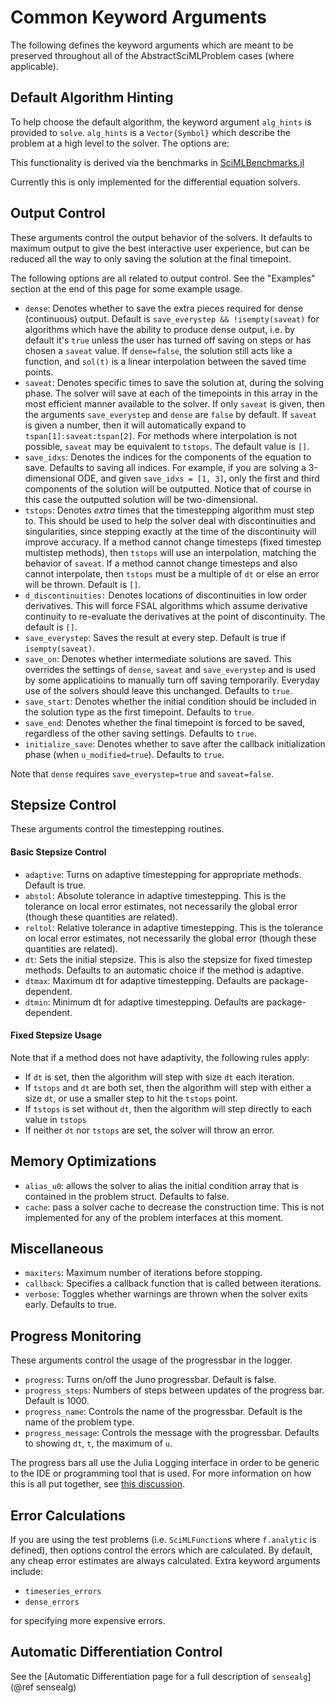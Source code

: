# Common Keyword Arguments

The following defines the keyword arguments which are meant to be preserved
throughout all of the AbstractSciMLProblem cases (where applicable).

## Default Algorithm Hinting

To help choose the default algorithm, the keyword argument `alg_hints` is
provided to `solve`. `alg_hints` is a `Vector{Symbol}` which describe the
problem at a high level to the solver. The options are:

This functionality is derived via the benchmarks in
[SciMLBenchmarks.jl](https://docs.sciml.ai/SciMLBenchmarksOutput/stable/)

Currently this is only implemented for the differential equation solvers.

## Output Control

These arguments control the output behavior of the solvers. It defaults to maximum
output to give the best interactive user experience, but can be reduced all the
way to only saving the solution at the final timepoint.

The following options are all related to output control. See the "Examples"
section at the end of this page for some example usage.

* `dense`: Denotes whether to save the extra pieces required for dense (continuous)
  output. Default is `save_everystep && !isempty(saveat)` for algorithms which have
  the ability to produce dense output, i.e. by default it's `true` unless the user
  has turned off saving on steps or has chosen a `saveat` value. If `dense=false`,
  the solution still acts like a function, and `sol(t)` is a linear interpolation
  between the saved time points.
* `saveat`: Denotes specific times to save the solution at, during the solving
  phase. The solver will save at each of the timepoints in this array in the
  most efficient manner available to the solver. If only `saveat` is given, then
  the arguments `save_everystep` and `dense` are `false` by default.
  If `saveat` is given a number, then it will automatically expand to
  `tspan[1]:saveat:tspan[2]`. For methods where interpolation is not possible,
  `saveat` may be equivalent to `tstops`. The default value is `[]`.
* `save_idxs`: Denotes the indices for the components of the equation to save.
  Defaults to saving all indices. For example, if you are solving a 3-dimensional ODE,
  and given `save_idxs = [1, 3]`, only the first and third components of the
  solution will be outputted.
  Notice that of course in this case the outputted solution will be two-dimensional.
* `tstops`: Denotes *extra* times that the timestepping algorithm must step to.
  This should be used to help the solver deal with discontinuities and
  singularities, since stepping exactly at the time of the discontinuity will
  improve accuracy. If a method cannot change timesteps (fixed timestep
  multistep methods), then `tstops` will use an interpolation,
  matching the behavior of `saveat`. If a method cannot change timesteps and
  also cannot interpolate, then `tstops` must be a multiple of `dt` or else an
  error will be thrown. Default is `[]`.
* `d_discontinuities:` Denotes locations of discontinuities in low order derivatives.
  This will force FSAL algorithms which assume derivative continuity to re-evaluate
  the derivatives at the point of discontinuity. The default is `[]`.
* `save_everystep`: Saves the result at every step.
  Default is true if `isempty(saveat)`.
* `save_on`: Denotes whether intermediate solutions are saved. This overrides the
  settings of `dense`, `saveat` and `save_everystep` and is used by some applicatioins
  to manually turn off saving temporarily. Everyday use of the solvers should leave
  this unchanged. Defaults to `true`.
* `save_start`: Denotes whether the initial condition should be included in
  the solution type as the first timepoint. Defaults to `true`.
* `save_end`: Denotes whether the final timepoint is forced to be saved,
  regardless of the other saving settings. Defaults to `true`.
* `initialize_save`: Denotes whether to save after the callback initialization
  phase (when `u_modified=true`). Defaults to `true`.

Note that `dense` requires `save_everystep=true` and `saveat=false`.

## Stepsize Control

These arguments control the timestepping routines.

#### Basic Stepsize Control

* `adaptive`: Turns on adaptive timestepping for appropriate methods. Default
  is true.
* `abstol`: Absolute tolerance in adaptive timestepping. This is the tolerance
  on local error estimates, not necessarily the global error (though these quantities
  are related).
* `reltol`: Relative tolerance in adaptive timestepping.  This is the tolerance
  on local error estimates, not necessarily the global error (though these quantities
  are related).
* `dt`: Sets the initial stepsize. This is also the stepsize for fixed
  timestep methods. Defaults to an automatic choice if the method is adaptive.
* `dtmax`: Maximum dt for adaptive timestepping. Defaults are
  package-dependent.
* `dtmin`: Minimum dt for adaptive timestepping. Defaults are
  package-dependent.

#### Fixed Stepsize Usage

Note that if a method does not have adaptivity, the following rules apply:

* If `dt` is set, then the algorithm will step with size `dt` each iteration.
* If `tstops` and `dt` are both set, then the algorithm will step with either a
  size `dt`, or use a smaller step to hit the `tstops` point.
* If `tstops` is set without `dt`, then the algorithm will step directly to
  each value in `tstops`
* If neither `dt` nor `tstops` are set, the solver will throw an error.

## Memory Optimizations

* `alias_u0`: allows the solver to alias the initial condition array that is contained
  in the problem struct. Defaults to false.
* `cache`: pass a solver cache to decrease the construction time. This is not implemented
  for any of the problem interfaces at this moment.

## Miscellaneous

* `maxiters`: Maximum number of iterations before stopping.
* `callback`: Specifies a callback function that is called between iterations.
* `verbose`: Toggles whether warnings are thrown when the solver exits early.
  Defaults to true.

## Progress Monitoring

These arguments control the usage of the progressbar in the logger.

* `progress`: Turns on/off the Juno progressbar. Default is false.
* `progress_steps`: Numbers of steps between updates of the progress bar.
  Default is 1000.
* `progress_name`: Controls the name of the progressbar. Default is the name
  of the problem type.
* `progress_message`: Controls the message with the progressbar. Defaults to
  showing `dt`, `t`, the maximum of `u`.

The progress bars all use the Julia Logging interface in order to be generic
to the IDE or programming tool that is used. For more information on how this
is all put together, see [this discussion](https://github.com/FedeClaudi/Term.jl/discussions/67).

## Error Calculations

If you are using the test problems (i.e. `SciMLFunction`s where `f.analytic` is
defined), then options control the errors which are calculated. By default,
any cheap error estimates are always calculated. Extra keyword arguments include:

* `timeseries_errors`
* `dense_errors`

for specifying more expensive errors.

## Automatic Differentiation Control

See the [Automatic Differentiation page for a full description of `sensealg`](@ref sensealg)
